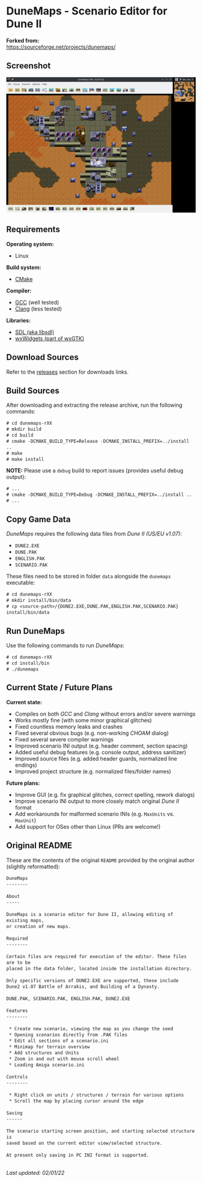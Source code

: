 # DuneMaps - Scenario Editor for Dune II

**Forked from:**<br/>
https://sourceforge.net/projects/dunemaps/

## Screenshot

![Screenshot](https://github.com/fonic/dunemaps/raw/master/res/screenshot.png)

## Requirements

**Operating system:**
- Linux

**Build system:**
- [CMake](https://cmake.org/)

**Compiler:**
- [GCC](https://gcc.gnu.org/) (well tested)
- [Clang](https://llvm.org/) (less tested)

**Libraries:**
- [SDL (aka libsdl)](https://libsdl.org/)
- [wxWidgets (part of wxGTK)](https://wxwidgets.org/)


## Download Sources

Refer to the [releases](https://github.com/fonic/dunemaps/releases) section for downloads links.


## Build Sources

After downloading and extracting the release archive, run the following commands:
```
# cd dunemaps-rXX
# mkdir build
# cd build
# cmake -DCMAKE_BUILD_TYPE=Release -DCMAKE_INSTALL_PREFIX=../install ..
# make
# make install
```

**NOTE:** Please use a `debug` build to report issues (provides useful debug output):
```
# ...
# cmake -DCMAKE_BUILD_TYPE=Debug -DCMAKE_INSTALL_PREFIX=../install ..
# ...
```


## Copy Game Data

_DuneMaps_ requires the following data files from _Dune II (US/EU v1.07)_:
- `DUNE2.EXE`
- `DUNE.PAK`
- `ENGLISH.PAK`
- `SCENARIO.PAK`

These files need to be stored in folder `data` alongside the `dunemaps` executable:
```
# cd dunemaps-rXX
# mkdir install/bin/data
# cp <source-path>/{DUNE2.EXE,DUNE.PAK,ENGLISH.PAK,SCENARIO.PAK} install/bin/data
```


## Run DuneMaps

Use the following commands to run _DuneMaps_:
```
# cd dunemaps-rXX
# cd install/bin
# ./dunemaps
```

## Current State / Future Plans

**Current state:**
- Compiles on both _GCC_ and _Clang_ without errors and/or severe warnings
- Works mostly fine (with some minor graphical glitches)
- Fixed countless memory leaks and crashes
- Fixed several obvious bugs (e.g. non-working _CHOAM_ dialog)
- Fixed several severe compiler warnings
- Improved scenario INI output (e.g. header comment, section spacing)
- Added useful debug features (e.g. console output, address sanitizer)
- Improved source files (e.g. added header guards, normalized line endings)
- Improved project structure (e.g. normalized files/folder names)

**Future plans:**
- Improve GUI (e.g. fix graphical glitches, correct spelling, rework dialogs)
- Improve scenario INI output to more closely match original _Dune II_ format
- Add workarounds for malformed scenario INIs (e.g. `MaxUnits` vs. `MaxUnit`)
- Add support for OSes other than Linux (PRs are welcome!)


## Original README

These are the contents of the original `README` provided by the original author (slightly reformatted):
```
DuneMaps
--------

About
-----

DuneMaps is a scenario editor for Dune II, allowing editing of existing maps,
or creation of new maps.

Required
--------

Certain files are required for execution of the editor. These files are to be
placed in the data folder, located inside the installation directory.

Only specific versions of DUNE2.EXE are supported, these include 
Dune2 v1.07 Battle of Arrakis, and Building of a Dynasty.

DUNE.PAK, SCENARIO.PAK, ENGLISH.PAK, DUNE2.EXE

Features
--------

 * Create new scenario, viewing the map as you change the seed
 * Opening scenarios directly from .PAK files
 * Edit all sections of a scenario.ini
 * Minimap for terrain overview
 * Add structures and Units
 * Zoom in and out with mouse scroll wheel
 * Loading Amiga scenario.ini
  
Controls
--------

 * Right click on units / structures / terrain for various options
 * Scroll the map by placing cursor around the edge 

Saving
------

The scenario starting screen position, and starting selected structure is
saved based on the current editor view/selected structure.

At present only saving in PC INI format is supported.
```

<br/>_Last updated: 02/01/22_
